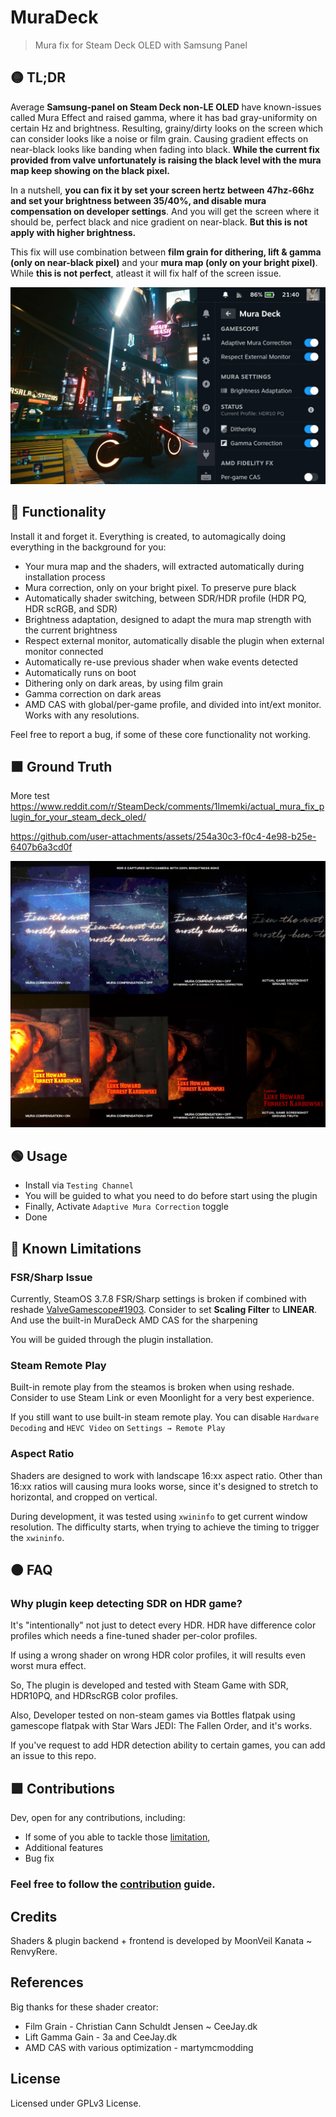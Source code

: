 # MuraDeck

> Mura fix for Steam Deck OLED with Samsung Panel

## 🟡 TL;DR
Average **Samsung-panel on Steam Deck non-LE OLED** have known-issues called Mura Effect and raised gamma, where it has bad gray-uniformity on certain Hz and brightness. Resulting, grainy/dirty looks on the screen which can consider looks like a noise or film grain. Causing gradient effects on near-black looks like banding when fading into black. **While the current fix provided from valve unfortunately is raising the black level with the mura map keep showing on the black pixel.**

In a nutshell, **you can fix it by set your screen hertz between 47hz-66hz and set your brightness between 35/40%, and disable mura compensation on developer settings**. And you will get the screen where it should be, perfect black and nice gradient on near-black. **But this is not apply with higher brightness.**

This fix will use combination between **film grain for dithering, lift & gamma (only on near-black pixel)** and your **mura map (only on your bright pixel)**. While **this is not perfect**, atleast it will fix half of the screen issue.

![MuraDeck](./assets/Markdown/IMG_7425.JPG)

## 🔵 Functionality
Install it and forget it. Everything is created, to automagically doing everything in the background for you:
- Your mura map and the shaders, will extracted automatically during installation process
- Mura correction, only on your bright pixel. To preserve pure black
- Automatically shader switching, between SDR/HDR profile (HDR PQ, HDR scRGB, and SDR)
- Brightness adaptation, designed to adapt the mura map strength with the current brightness
- Respect external monitor, automatically disable the plugin when external monitor connected
- Automatically re-use previous shader when wake events detected
- Automatically runs on boot
- Dithering only on dark areas, by using film grain
- Gamma correction on dark areas
- AMD CAS with global/per-game profile, and divided into int/ext monitor. Works with any resolutions.

Feel free to report a bug, if some of these core functionality not working.

## 🟫 Ground Truth
More test
https://www.reddit.com/r/SteamDeck/comments/1lmemki/actual_mura_fix_plugin_for_your_steam_deck_oled/

https://github.com/user-attachments/assets/254a30c3-f0c4-4e98-b25e-6407b6a3cd0f

![MuraDeck](./assets/Markdown/Ground%20Truth.png)

## 🟢 Usage
- Install via ``Testing Channel``
- You will be guided to what you need to do before start using the plugin
- Finally, Activate ``Adaptive Mura Correction`` toggle
- Done

## 🔴 Known Limitations
### FSR/Sharp Issue
Currently, SteamOS 3.7.8 FSR/Sharp settings is broken if combined with reshade [ValveGamescope#1903](https://github.com/ValveSoftware/gamescope/issues/1903). Consider to set **Scaling Filter** to **LINEAR**. And use the built-in MuraDeck AMD CAS for the sharpening

You will be guided through the plugin installation.

### Steam Remote Play
Built-in remote play from the steamos is broken when using reshade. Consider to use Steam Link or even Moonlight for a very best experience.

If you still want to use built-in steam remote play. You can disable ``Hardware Decoding`` and ``HEVC Video`` on ``Settings → Remote Play``

### Aspect Ratio
Shaders are designed to work with landscape 16:xx aspect ratio. Other than 16:xx ratios will causing mura looks worse, since it's designed to stretch to horizontal, and cropped on vertical.

During development, it was tested using `xwininfo` to get current window resolution. The difficulty starts, when trying to achieve the timing to trigger the ``xwininfo``.

## 🟤 FAQ

### Why plugin keep detecting SDR on HDR game?
It's "intentionally" not just to detect every HDR.
HDR have difference color profiles which needs a fine-tuned shader per-color profiles.

If using a wrong shader on wrong HDR color profiles, it will results even worst mura effect.

So, The plugin is developed and tested with Steam Game with SDR, HDR10PQ, and HDRscRGB color profiles.

Also, Developer tested on non-steam games via Bottles flatpak using gamescope flatpak with Star Wars JEDI: The Fallen Order, and it's works.

If you've request to add HDR detection ability to certain games, you can add an issue to this repo.

## 🟪 Contributions
Dev, open for any contributions, including:
- If some of you able to tackle those [limitation](#-known-limitations),
- Additional features
- Bug fix

### Feel free to follow the [contribution](./CONTRIBUTION.md) guide.

## Credits
Shaders & plugin backend + frontend is developed by MoonVeil Kanata ~ RenvyRere.

## References
Big thanks for these shader creator:
- Film Grain - Christian Cann Schuldt Jensen ~ CeeJay.dk
- Lift Gamma Gain - 3a and CeeJay.dk
- AMD CAS with various optimization - martymcmodding

## License
Licensed under GPLv3 License.